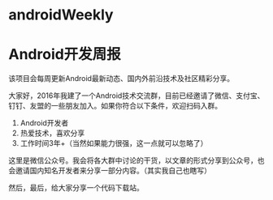 # androidWeekly
# Android开发周报
该项目会每周更新Android最新动态、国内外前沿技术及社区精彩分享。

大家好，2016年我建了一个Android技术交流群，目前已经邀请了微信、支付宝、钉钉、友盟的一些朋友加入。如果你符合以下条件，欢迎扫码入群。

1. Android开发者
1. 热爱技术，喜欢分享
2. 工作时间3年+（当然如果能力很强，这一点就可以忽略了）


这里是微信公众号。我会将各大群中讨论的干货，以文章的形式分享到公众号，也会邀请国内知名开发者来分享一部分内容。（其实我自己也瞎写）




然后，最后，给大家分享一个代码下载站。
